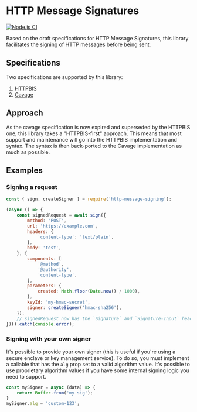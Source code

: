 # HTTP Message Signatures

[![Node.js CI](https://github.com/dhensby/node-http-message-signatures/actions/workflows/nodejs.yml/badge.svg)](https://github.com/dhensby/node-http-message-signatures/actions/workflows/nodejs.yml)

Based on the draft specifications for HTTP Message Signatures, this library facilitates the signing
of HTTP messages before being sent.

## Specifications

Two specifications are supported by this library:

1. [HTTPBIS](https://datatracker.ietf.org/doc/html/draft-ietf-httpbis-message-signatures-06#appendix-B.2)
2. [Cavage](https://datatracker.ietf.org/doc/html/draft-cavage-http-signatures-12)

## Approach

As the cavage specification is now expired and superseded by the HTTPBIS one, this library takes a
"HTTPBIS-first" approach. This means that most support and maintenance will go into the HTTPBIS
implementation and syntax. The syntax is then back-ported to the Cavage implementation as much as
possible.

## Examples

### Signing a request

```js
const { sign, createSigner } = require('http-message-signing');

(async () => {
    const signedRequest = await sign({
        method: 'POST',
        url: 'https://example.com',
        headers: {
            'content-type': 'text/plain',
        },
        body: 'test',
    }, {
        components: [
            '@method',
            '@authority',
            'content-type',
        ],
        parameters: {
            created: Math.floor(Date.now() / 1000),
        },
        keyId: 'my-hmac-secret',
        signer: createSigner('hmac-sha256'),
    });
    // signedRequest now has the `Signature` and `Signature-Input` headers
})().catch(console.error);
```

### Signing with your own signer

It's possible to provide your own signer (this is useful if you're using a secure enclave or key
management service). To do so, you must implement a callable that has the `alg` prop set to a valid
algorithm value. It's possible to use proprietary algorithm values if you have some internal signing
logic you need to support.

```js
const mySigner = async (data) => {
    return Buffer.from('my sig');
}
mySigner.alg = 'custom-123';
```
